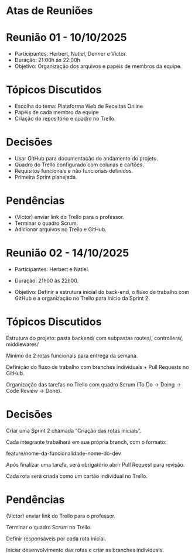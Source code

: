 # Atas de Reuniões

# Reunião 01 - 10/10/2025
* Participantes: Herbert, Natiel, Denner e Victor.
* Duração: 21:00h às 22:00h
* Objetivo: Organização dos arquivos e papéis de membros da equipe.

# Tópicos Discutidos
- Escolha do tema: Plataforma Web de Receitas Online
- Papéis de cada membro da equipe
- Criação do repositório e quadro no Trello.

# Decisões
- Usar GitHub para documentação do andamento do projeto.
- Quadro do Trello configurado com colunas e cartões. 
- Requisitos funcionais e não funcionais definidos. 
- Primeira Sprint planejada.

# Pendências
- (Victor) enviar link do Trello para o professor.
- Terminar o quadro Scrum.
- Adicionar arquivos no Trello e GitHub.



# Reunião 02 - 14/10/2025
* Participantes: Herbert e Natiel. 
* Duração: 21h00 às 22h00.

* Objetivo: Definir a estrutura inicial do back-end, o fluxo de trabalho com GitHub e a organização no Trello para início da Sprint 2.


# Tópicos Discutidos
Estrutura do projeto: pasta backend/ com subpastas routes/, controllers/, middlewares/

Mínimo de 2 rotas funcionais para entrega da semana.

Definição do fluxo de trabalho com branches individuais + Pull Requests no GitHub.

Organização das tarefas no Trello com quadro Scrum (To Do → Doing → Code Review → Done).


# Decisões
Criar uma Sprint 2 chamada “Criação das rotas iniciais”.

Cada integrante trabalhará em sua própria branch, com o formato:

feature/nome-da-funcionalidade-nome-do-dev

Após finalizar uma tarefa, será obrigatório abrir Pull Request para revisão.

Cada rota será criada como um cartão individual no Trello.


# Pendências
(Victor) enviar link do Trello para o professor.

Terminar o quadro Scrum no Trello.

Definir responsáveis por cada rota inicial.

Iniciar desenvolvimento das rotas e criar as branches individuais.
